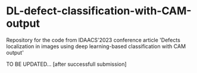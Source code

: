 # DL-defect-classification-with-CAM-output
Repository for the code from IDAACS'2023 conference article 'Defects localization in images using deep learning-based classification with CAM output'

TO BE UPDATED... [after successfull submission]
